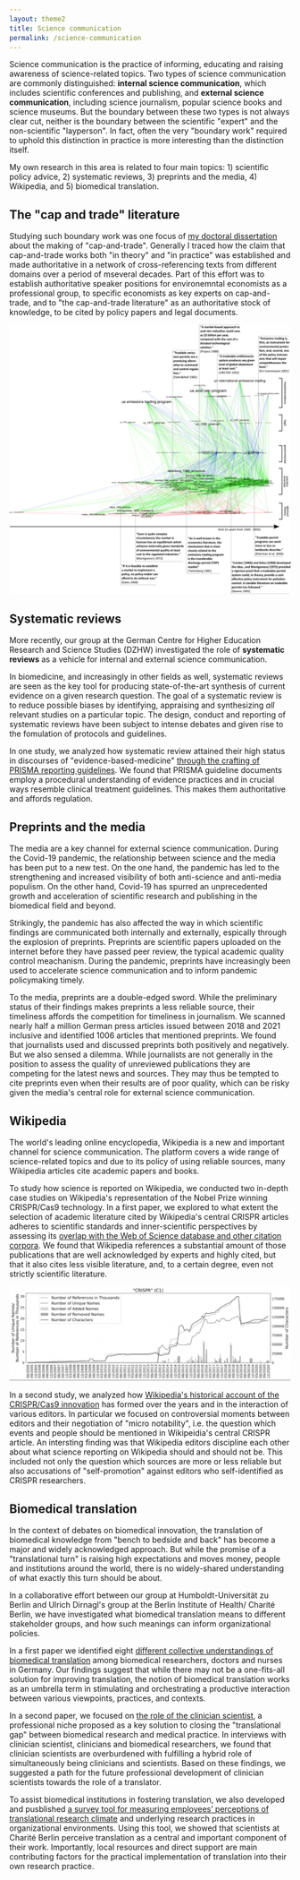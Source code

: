 ```yaml
---
layout: theme2
title: Science communication
permalink: /science-communication
---
```


Science communication is the practice of informing, educating and raising awareness of science-related topics. Two types of science communication are commonly distinguished: **internal science communication**, which includes scientific conferences and publishing, and **external science communication**, including science journalism, popular science books and science museums. But the boundary between these two types is not always clear cut, neither is the boundary between the scientific "expert" and the non-scientific "layperson". In fact, often the very "boundary work" required to uphold this distinction in practice is more interesting than the distinction itself.

My own research in this area is related to four main topics: 1) scientific policy advice, 2) systematic reviews, 3) preprints and the media, 4) Wikipedia, and 5) biomedical translation.

## The "cap and trade" literature

Studying such boundary work was one focus of [my doctoral dissertation](http://dx.doi.org/10.14279/depositonce-5561) about the making of "cap-and-trade". Generally I traced how the claim that cap-and-trade works both "in theory" and "in practice" was established and made authoritative in a network of cross-referencing texts from different domains over a period of mseveral decades. Part of this effort was to establish authoritative speaker positions for environemntal economists as a professional group, to specific economists as key experts on cap-and-trade, and to "the cap-and-trade literature" as an authoritative stock of knowledge, to be cited by policy papers and legal documents. 

<img src="/img/dissertation/dissertation_network.png" alt="Logo"/>

## Systematic reviews

More recently, our group at the German Centre for Higher Education Research and Science Studies (DZHW) investigated the role of **systematic reviews** as a vehicle for internal and external science communication.

In biomedicine, and increasingly in other fields as well, systematic reviews are seen as the key tool for producing state-of-the-art synthesis of current evidence on a given research question. The goal of a systematic review is to reduce possible biases by identifying, appraising and synthesizing *all* relevant studies on a particular topic. The design, conduct and reporting of systematic reviews have been subject to intense debates and given rise to the fomulation of protocols and guidelines. 

In one study, we analyzed how systematic review attained their high status in discourses of "evidence-based-medicine" [through the crafting of PRISMA reporting guidelines](https://www.taylorfrancis.com/chapters/edit/10.4324/9781003188612-8/top-hierarchy-guidelines-shape-systematic-reviewing-biomedicine-alexander-schniedermann-clemens-bl%C3%BCmel-arno-simons). We found that PRISMA guideline documents employ a procedural understanding of evidence practices and in crucial ways resemble clinical treatment guidelines. This makes them authoritative and affords regulation.

## Preprints and the media

The media are a key channel for external science communication. During the Covid-19 pandemic, the relationship between science and the media has been put to a new test. On the one hand, the pandemic
has led to the strengthening and increased visibility of both anti-science and anti-media
populism. On the other hand, Covid-19 has spurred an unprecedented growth and acceleration of scientific research and publishing in the biomedical field and beyond.

Strikingly, the pandemic has also affected the way in which scientific findings are communicated both internally and externally, espically through the explosion of preprints. Preprints are scientific papers uploaded on the internet before they have passed peer review, the typical academic quality control meachanism. During the pandemic, preprints have increasingly been used to accelerate science communication and to inform pandemic policymaking timely.

To the media, preprints are a double-edged sword. While the preliminary status of their findings makes preprints a less reliable source, their timeliness affords the competition for timeliness in journalism. We scanned nearly
half a million German press articles issued between 2018 and 2021 inclusive and identified 1006 articles that mentioned preprints. We found that journalists used and discussed preprints both positively and negatively. But we also sensed a dilemma. While journalists are not generally in the position to assess the quality of unreviewed publications they are competing for the latest news and sources. They may thus be tempted to cite preprints even when their results are of poor quality, which can be risky given the media's central role for external science communication.

## Wikipedia

The world's leading online encyclopedia, Wikipedia is a new and important channel for science communication. The platform covers a wide range of science-related topics and due to its policy of using reliable sources, many Wikipedia articles cite academic papers and books.

To study how science is reported on Wikipedia, we conducted two in-depth case studies on Wikipedia's representation of the Nobel Prize winning CRISPR/Cas9 technology. In a first paper, we explored to what extent the selection of academic literature cited by Wikipedia's central CRISPR articles adheres to scientific standards and inner-scientific perspectives by assessing its [overlap with the Web of Science database and other citation corpora](). We found that Wikipedia references a substantial amount of those publications that are well acknowledged by experts and highly cited, but that it also cites less visible literature, and, to a certain degree, even not strictly scientific literature.

<img src="/img/CRISPR/C1_timegraph.png" alt="Logo"/>

In a second study, we analyzed how [Wikipedia's historical account of the CRISPR/Cas9 innovation]() has formed over the years and in the interaction of various editors. In particular we focused on controversial moments between editors and their negotiation of "micro notability", i.e. the question which events and people should be mentioned in Wikipeidia's central CRISPR article. An intersting finding was that Wikipedia editors discipline each other about what science reporting on Wikipedia should and should not be. This included not only the question which sources are more or less reliable but also accusations of "self-promotion" against editors who self-identified as CRISPR researchers. 

## Biomedical translation

In the context of debates on biomedical innovation, the translation of biomedical knowledge from "bench to bedside and back" has become a major and widely acknowledged approach. But while the promise of a "translational turn" is raising high expectations and moves money, people and institutions around the world, there is no widely-shared understanding of what exactly this turn should be about.

In a collaborative effort between our group at Humboldt-Universität zu Berlin and Ulrich Dirnagl's group at the Berlin Institute of Health/ Charité Berlin, we have investigated what biomedical translation means to different stakeholder groups, and how such meanings can inform organizational policies. 

In a first paper we identified eight [different collective understandings of biomedical translation](https://doi.org/10.1093/scipol/scaa035) among biomedical researchers, doctors and nurses in Germany. Our findings suggest that while there may not be a one-fits-all solution for improving translation, the notion of biomedical translation works as an umbrella term in stimulating and orchestrating a productive interaction between various viewpoints, practices, and contexts.

In a second paper, we focused on [the role of the clinician scientist](https://doi.org/10.1007/s11024-019-09367-4), a professional niche proposed as a key solution to closing the "translational gap" between biomedical research and medical practice. In interviews with clinician scientist, clinicians and biomedical researchers, we found that clinician scientists are overburdened with fulfilling a hybrid role of simultaneously being clinicians and scientists. Based on these findings, we suggested a path for the future professional development of clinician scientists towards the role of a translator.

To assist biomedical institutions in fostering translation, we also developed and pusblished [a survey tool for measuring employees’ perceptions of translational research climate](https://doi.org/10.1007/s11948-020-00234-0) and underlying research practices in organizational environments. Using this tool, we showed that scientists at Charité Berlin perceive translation as a central and important component of their work. Importantly, local resources and direct support are main contributing factors for the practical implementation of translation into their own research practice.
